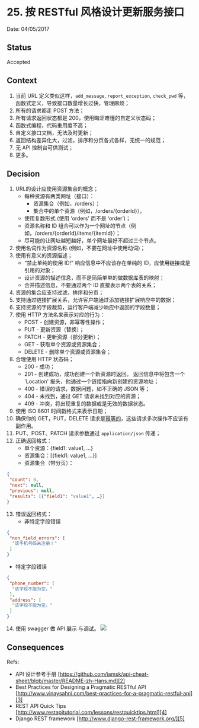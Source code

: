 # 25. 按 RESTful 风格设计更新服务接口

Date: 04/05/2017

## Status

Accepted

## Context

1. 当前 URL 定义类似这样，`add_message`, `report_exception`, `check_pwd` 等，函数式定义，导致接口数量增长过快，管理麻烦；
2. 所有的请求都走 POST 方法；
3. 所有请求返回状态都是 200，使用晦涩难懂的自定义状态码；
4. 函数式编程，代码重用度不高；
5. 自定义接口文档，无法及时更新；
6. 返回结构差异化大，过滤，排序和分页各式各样，无统一的规范；
7. 无 API 控制台可供测试；
8. 更多。

## Decision

1. URL的设计应使用资源集合的概念；
	* 每种资源有两类网址（接口）：
		* 资源集合（例如，/orders）；
		* 集合中的单个资源（例如，/orders/{orderId}）。
	* 使用复数形式 (使用 ‘orders’ 而不是 ‘order’)；
	* 资源名称和 ID 组合可以作为一个网址的节点（例如，/orders/{orderId}/items/{itemId}）；
	* 尽可能的让网址越短越好，单个网址最好不超过三个节点。
2. 使用名词作为资源名称 (例如，不要在网址中使用动词)；
3. 使用有意义的资源描述；
	* “禁止单纯的使用 ID!” 响应信息中不应该存在单纯的 ID，应使用链接或是引用的对象；
	* 设计资源的描述信息，而不是简简单单的做数据库表的映射；
	* 合并描述信息，不要通过两个 ID 直接表示两个表的关系；
4. 资源的集合应支持过滤，排序和分页；
5. 支持通过链接扩展关系，允许客户端通过添加链接扩展响应中的数据；
6. 支持资源的字段裁剪，运行客户端减少响应中返回的字段数量；
7. 使用 HTTP 方法名来表示对应的行为：
	* POST - 创建资源，非幂等性操作；
	* PUT - 更新资源（替换）；
	* PATCH - 更新资源（部分更新）；
	* GET - 获取单个资源或资源集合；
	* DELETE - 删除单个资源或资源集合；
8. 合理使用 HTTP 状态码；
	* 200 - 成功；
	* 201 - 创建成功，成功创建一个新资源时返回。 返回信息中将包含一个 'Location' 报头，他通过一个链接指向新创建的资源地址；
	* 400 - 错误的请求，数据问题，如不正确的 JSON 等；
	* 404 - 未找到，通过 GET 请求未找到对应的资源；
	* 409 - 冲突，将出现重复的数据或是无效的数据状态。
9. 使用 ISO 8601 时间戳格式来表示日期；
10. 确保你的 GET，PUT，DELETE 请求是[幂等的][1]，这些请求多次操作不应该有副作用。
11. PUT、POST、PATCH 请求参数通过 `application/json` 传递；
12. 正确返回格式：
	* 单个资源：{field1: value1, …}
	* 资源集合：[{field1: value1, …}]
	* 资源集合（带分页）：
```json
{
 "count": 0,
 "next": null,
 "previous": null,
 "results": [{"field1": "value1", …}]
}
```
13. 错误返回格式：
	* 非特定字段错误
```json 
{
 "non_field_errors": [
  "该手机号码未注册！"
 ]
}
```
* 特定字段错误
```json
{
 "phone_number": [
  "该字段不能为空。"
 ],
 "address": [
  "该字段不能为空。"
 ]
}
```
14.  使用  swagger  做 API 展示 与调试。
	![][image-1]

## Consequences

Refs:

* API 设计参考手册 [https://github.com/iamsk/api-cheat-sheet/blob/master/README-zh-Hans.md][2]
* Best Practices for Designing a Pragmatic RESTful API [http://www.vinaysahni.com/best-practices-for-a-pragmatic-restful-api][3]
* REST API Quick Tips [http://www.restapitutorial.com/lessons/restquicktips.html][4]
* Django REST framework [http://www.django-rest-framework.org/][5]

[1]:	http://www.restapitutorial.com/lessons/idempotency.html
[2]:	https://github.com/iamsk/api-cheat-sheet/blob/master/README-zh-Hans.md
[3]:	http://www.vinaysahni.com/best-practices-for-a-pragmatic-restful-api
[4]:	http://www.restapitutorial.com/lessons/restquicktips.html
[5]:	http://www.django-rest-framework.org/

[image-1]:	files/swagger.png